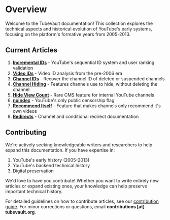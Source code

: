 # Overview

Welcome to the TubeVault documentation! This collection explores the technical aspects and historical evolution of YouTube's early systems, focusing on the platform's formative years from 2005-2013.

## Current Articles

1. **[Incremental IDs](/t/incremental_ids)** - YouTube's sequential ID system and user ranking validation
2. **[Video IDs](/t/videos)** - Video ID analysis from the pre-2006 era
3. **[Channel IDs](/t/channel_ids)** - Recover the channel ID of deleted or suspended channels
4. **[Channel Hiding](/t/hiding)** - Features channels use to hide, without deleting the channel
5. **[Hide View Count](/t/hide_view_count)** - Rare CMS feature for internal YouTube channels
6. **[noindex](/t/noindex)** - YouTube's only public censorship flag
7. **[Recommend Itself](/t/recommend_itself)** - Feature that makes channels only recommend it's own videos
8. **[Redirects](/t/redirects)** - Channel and conditional redirect documentation

## Contributing

We're actively seeking knowledgeable writers and researchers to help expand this documentation. If you have expertise in:
1. YouTube's early history (2005-2013)
2. YouTube's backend technical history
3. Digital preservation

We'd love to have you contribute! Whether you want to write entirely new articles or expand existing ones, your knowledge can help preserve important technical history.

For detailed guidelines on how to contribute articles, see our [contribution guide](https://github.com/ddd/tubevault/blob/main/CONTRIBUTIONS.md). For minor corrections or questions, email **contributions [at] tubevault.org**.